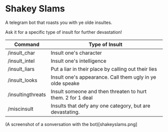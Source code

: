 # Shakey Slams

A telegram bot that roasts you with ye olde insultes.

Ask it for a specific type of insult for further devastation!

|Command           |Type of Insult                                              |
|------------------|------------------------------------------------------------|
|/insult_char      |Insult one's character                                      |
|/insult_intel     |Insult one's intelligence                                   |
|/insult_liars     |Put a liar in their place by calling out their lies         |
|/insult_looks     |Insult one's appearance. Call them ugly in ye olde speake   |
|/insultingthreats |Insult someone and then threaten to hurt them. 2 for 1 deal |
|/miscinsult       |Insults that defy any one category, but are devastating.    |

(A screenshot of a sonversation with the bot)[shakeyslams.png]
